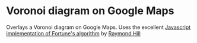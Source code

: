 # Voronoi diagram on Google Maps

Overlays a Voronoi diagram on Google Maps. Uses the excellent
[Javascript implementation of Fortune's algorithm](https://github.com/gorhill/Javascript-Voronoi)
by [Raymond Hill](http://github.com/gorhill)
